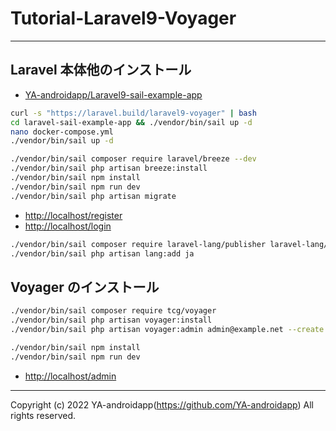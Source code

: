 # Tutorial-Laravel9-Voyager

---

## Laravel 本体他のインストール

- [YA-androidapp/Laravel9-sail-example-app](https://github.com/YA-androidapp/Laravel9-sail-example-app#readme)

```bash
curl -s "https://laravel.build/laravel9-voyager" | bash
cd laravel-sail-example-app && ./vendor/bin/sail up -d
nano docker-compose.yml
./vendor/bin/sail up -d

./vendor/bin/sail composer require laravel/breeze --dev
./vendor/bin/sail php artisan breeze:install
./vendor/bin/sail npm install
./vendor/bin/sail npm run dev
./vendor/bin/sail php artisan migrate
```

- [http://localhost/register](http://localhost/register)
- [http://localhost/login](http://localhost/login)

```bash
./vendor/bin/sail composer require laravel-lang/publisher laravel-lang/lang --dev
./vendor/bin/sail php artisan lang:add ja
```

## Voyager のインストール

```bash
./vendor/bin/sail composer require tcg/voyager
./vendor/bin/sail php artisan voyager:install
./vendor/bin/sail php artisan voyager:admin admin@example.net --create

./vendor/bin/sail npm install
./vendor/bin/sail npm run dev
```

- [http://localhost/admin](http://localhost/admin)

---

Copyright (c) 2022 YA-androidapp(<https://github.com/YA-androidapp>) All rights reserved.
